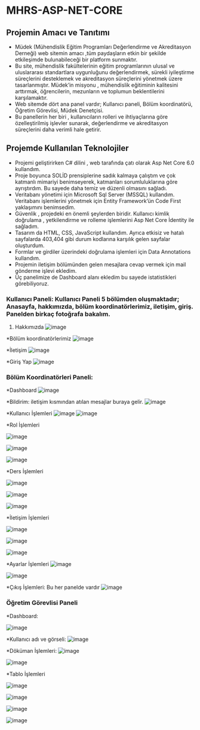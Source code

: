 # MHRS-ASP-NET-CORE


## Projemin Amacı ve Tanıtımı
- Müdek (Mühendislik Eğitim Programları Değerlendirme ve Akreditasyon Derneği) web sitemin amacı ,tüm paydaşların etkin bir şekilde etkileşimde bulunabileceği bir platform sunmaktır. 
- Bu site, mühendislik fakültelerinin eğitim programlarının ulusal ve uluslararası standartlara uygunluğunu değerlendirmek, sürekli iyileştirme süreçlerini desteklemek ve akreditasyon süreçlerini yönetmek üzere tasarlanmıştır. Müdek’in misyonu , mühendislik eğitiminin kalitesini arttırmak, öğrencilerin, mezunların ve toplumun beklentilerini karşılamaktır.
- Web sitemde dört ana panel vardır; Kullanıcı paneli, Bölüm koordinatörü, Öğretim Görevlisi, Müdek Denetçisi.
- Bu panellerin her biri , kullanıcıların rolleri ve ihtiyaçlarına göre özelleştirilmiş işlevler sunarak, değerlendirme ve akreditasyon süreçlerini daha verimli hale getirir.






## Projemde Kullanılan Teknolojiler
- Projemi geliştirirken  C# dilini , web tarafında çatı olarak Asp Net Core 6.0 kullandım.
- Proje boyunca SOLİD prensiplerine sadık kalmaya çalıştım ve  çok katmanlı mimariyi benimseyerek, katmanları sorumluluklarına göre ayrıştırdım. Bu sayede daha temiz ve düzenli olmasını sağladı.
- Veritabanı yönetimi için Microsoft Sql Server (MSSQL) kullandım. Veritabanı işlemlerini yönetmek için Entity Framework’ün Code First yaklaşımını benimsedim.
- Güvenlik , projedeki en önemli şeylerden biridir. Kullanıcı kimlik doğrulama , yetkilendirme ve rolleme işlemlerini Asp Net Core İdentity ile sağladım.
- Tasarım da HTML, CSS, JavaScript kullandım. Ayrıca etkisiz ve hatalı sayfalarda 403,404 gibi durum kodlarına karşılık gelen sayfalar oluşturdum.
- Formlar ve girdiler üzerindeki doğrulama işlemleri için Data Annotations kullandım.
- Projemin iletişim bölümünden gelen mesajlara cevap vermek için mail gönderme işlevi ekledim.
- Üç panelimize de Dashboard alanı ekledim bu sayede istatistikleri görebiliyoruz.





### Kullanıcı Paneli: Kullanıcı Paneli 5 bölümden oluşmaktadır; Anasayfa, hakkımızda, bölüm koordinatörlerimiz, iletişim, giriş. Panelden birkaç fotoğrafa bakalım.




1) Hakkımızda
![image](https://github.com/user-attachments/assets/c4a28d27-a832-4998-a004-c44dbe25d4f3)

*Bölüm koordinatörlerimiz
![image](https://github.com/user-attachments/assets/d3f31902-4ed2-4bcc-a2c9-eac12f2c2de6)

*İletişim
![image](https://github.com/user-attachments/assets/a9def14a-5110-4903-a424-2bbc966c70d9)

*Giriş Yap
![image](https://github.com/user-attachments/assets/4d2ae5bc-a2e1-4b55-827c-dcfb77a1d80f)





### Bölüm Koordinatörleri Paneli:

*Dashboard
![image](https://github.com/user-attachments/assets/5869c9b1-dca3-4128-9beb-c24a27841526)

*Bildirim: iletişim kısmından atılan mesajlar buraya gelir.
![image](https://github.com/user-attachments/assets/2e012999-16eb-407f-88ce-77df18181cde)

*Kullanıcı İşlemleri
![image](https://github.com/user-attachments/assets/5ac6561d-6d6d-4b08-9fc5-d4961ba7cd45)
![image](https://github.com/user-attachments/assets/86bd967c-5a0b-4df1-af37-563d8dcd8a07)


*Rol İşlemleri

![image](https://github.com/user-attachments/assets/7af724f6-271e-4fb1-b408-a2707e3341ad)

![image](https://github.com/user-attachments/assets/4884ea8a-7015-4378-8e03-39aba1cee0db)

![image](https://github.com/user-attachments/assets/d8435e45-bbf7-444f-8e8c-9c621340b344)

*Ders İşlemleri

![image](https://github.com/user-attachments/assets/4fd74db9-d9cd-4e06-b8bd-c6700ff15a89)

![image](https://github.com/user-attachments/assets/1291e95e-286c-4810-9e26-8f9a63b3c360)

![image](https://github.com/user-attachments/assets/887e7d29-d620-4586-b71c-9e16a7800b03)


*İletişim İşlemleri

![image](https://github.com/user-attachments/assets/bfbdc495-19e5-4b7b-b444-8046e7bcbbd3)

![image](https://github.com/user-attachments/assets/7fc6e843-5d86-4db3-ad5c-0dbb275fd8f5)

![image](https://github.com/user-attachments/assets/02b43ea0-6760-4967-94f6-e3bcb8d3051e)


*Ayarlar İşlemleri
![image](https://github.com/user-attachments/assets/28f5f43e-0b91-4f5a-9238-3fef8a6a93f6)

![image](https://github.com/user-attachments/assets/b8b2836d-93b1-4483-be8c-34581a39350d)


*Çıkış İşlemleri: Bu her panelde vardır
![image](https://github.com/user-attachments/assets/e2455f6e-5041-4460-b022-8ea83ecb2292)






### Öğretim Görevlisi Paneli

*Dashboard:

![image](https://github.com/user-attachments/assets/29f746c5-7ae8-434e-88c4-458964429d4d)

*Kullanıcı adı ve görseli:
![image](https://github.com/user-attachments/assets/7aee21ff-e843-48ba-b630-e530080dd031)

*Döküman İşlemleri:
![image](https://github.com/user-attachments/assets/e4c028d9-6c61-4bba-a6b5-82ca2c3e6e37)

![image](https://github.com/user-attachments/assets/ea865717-7e08-4f15-b5ab-8cc289660098)

*Tablo İşlemleri

![image](https://github.com/user-attachments/assets/ad59a85b-8e2c-4a9e-917c-76ef531f0de6)

![image](https://github.com/user-attachments/assets/112ba3aa-edc9-49ad-8dbe-ba6def2f3010)

![image](https://github.com/user-attachments/assets/2df7bbdb-069d-446e-83bd-3c7ee375cbc8)

![image](https://github.com/user-attachments/assets/d4273724-5276-47c2-98d5-0e5a23f923d6)





